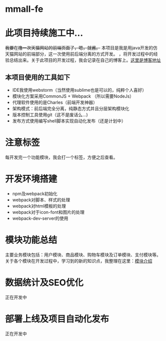 # mmall-fe
# 此项目持续施工中...
<del>我要在撸一次天猫网站的前端页面了，嗯，就酱。</del>
本项目是我是用java开发的仿天猫网站的前端部分，这一次使用前后端分离的方式开发。
，将开发过程中的经验总结出来。关于此项目的开发过程，我会记录在自己的博客上。[这里是博客地址](http://www.cnblogs.com/weiminLee/)
## 本项目使用的工具如下
+ IDE我使用webstorm（当然使用sublime也是可以的，纯粹个人喜好）
+ 模块化方案采用CommonJS + Webpack （所以需要NodeJs）
+ 代理软件使用的是Charles（前端开发神器）
+ 架构模式：前后端完全分离，纯静态方式并且分层架构模块化
+ 版本控制工具使用git（这不是废话么...)
+ 发布方式使用编写shell脚本实现自动化发布（还是计划中）
# 注意标签
每开发完一个功能模块，我会打一个标签，方便之后查看。
# 开发环境搭建
+ npm及webpack初始化
+ webpack对脚本、样式的处理
+ webpack对html模板的处理
+ webpack对于icon-font和图片的处理
+ webpack-dev-server的使用

# 模块功能总结
主要业务模块包括：用户模块、商品模块、购物车模块及订单模块、支付模块等。
关于各个模块在开发过程中，学习到的新的知识点，我整理在这里：[模块介绍](https://github.com/Liweimin0512/mmall-fe/blob/master/doc/ModuleIntroduction.md)
# 数据统计及SEO优化
正在开发中
# 部署上线及项目自动化发布
正在开发中

